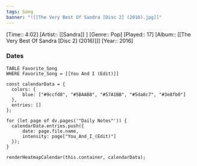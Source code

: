 ```yaml
---
tags: Song  
banner: "![[The Very Best Of Sandra [Disc 2] (2016).jpg]]"
---
```

[Time:: 4:02]
[Artist:: [[Sandra]] ]
[Genre:: Pop]
[Played:: 17]
[Album:: [[The Very Best Of Sandra [Disc 2] (2016)]]]
[Year:: 2016]
### Dates
````dataview
TABLE Favorite_Song
WHERE Favorite_Song = [[You And I (Edit)]]
````
  ```dataviewjs
const calendarData = { 
	colors: { 
		blue: ["#9ccfd8", "#5BAAB8", "#57A1BB", "#5da8c7", "#3e8fb0"] 
	}, 
	entries: [] 
}; 

for (let page of dv.pages('"Daily Notes"')) { 
	calendarData.entries.push({ 
		date: page.file.name, 
		intensity: page["You_And_I_(Edit)"]
	}); 
} 

renderHeatmapCalendar(this.container, calendarData);
```
